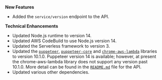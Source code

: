 **New Features**

* Added the `service/version` endpoint to the API.

**Technical Enhancements**

* Updated Node.js runtime to version 14.
* Updated AWS CodeBuild to use Node.js version 14.
* Updated the Serverless framework to version 3.
* Updated the [`puppeteer`](https://github.com/puppeteer/puppeteer), [`puppeteer-core`](https://github.com/puppeteer/puppeteer) and [`chrome-aws-lambda`](https://github.com/alixaxel/chrome-aws-lambda) libraries to version 10.1.0. Puppeteer version 14 is available; however, at present the chrome-aws-lambda library does not support any version past 10.1.0. More detail can be found in the [`README.md`](https://github.com/barchart/aws-lambda-pdf-generator/tree/master/packages/api#technical-notes) file for the API.
* Updated various other dependencies.